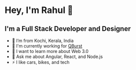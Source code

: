 # Hey, I'm Rahul 👋

## I'm a Full Stack Developer and Designer

- 🔭 I’m from Kochi, Kerala, India
- 💼 I'm currently working for [QBurst](https://www.qburst.com/)
- 🌱 I want to learn more about Web 3.0
- 💬 Ask me about Angular, React, and Node.js
- ⚡ I like cars, bikes, and tech
